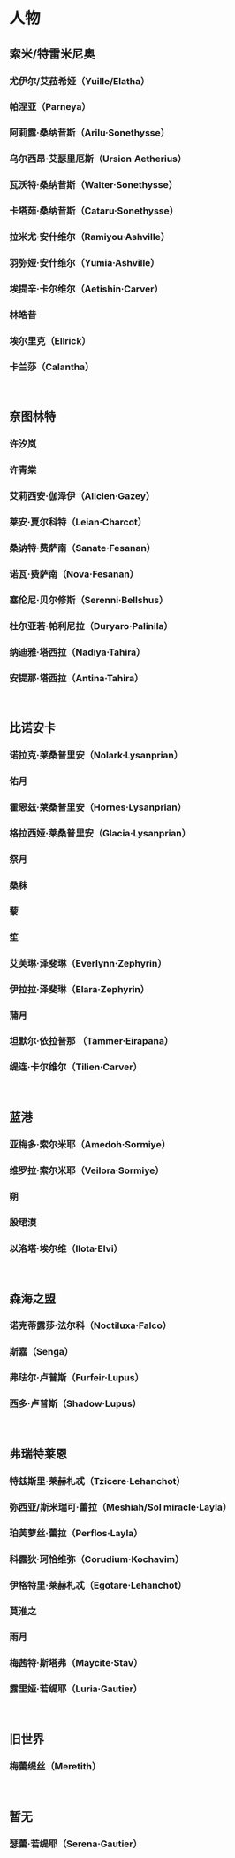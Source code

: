 # 人物
## 索米/特雷米尼奥
### 尤伊尔/艾菈希娅（Yuille/Elatha）

### 帕涅亚（Parneya）

### 阿莉露·桑纳昔斯（Arilu·Sonethysse）

### 乌尔西昂·艾瑟里厄斯（Ursion·Aetherius）

### 瓦沃特·桑纳昔斯（Walter·Sonethysse）

### 卡塔茹·桑纳昔斯（Cataru·Sonethysse）

### 拉米尤·安什维尔（Ramiyou·Ashville）

### 羽弥娅·安什维尔（Yumia·Ashville）

### 埃提辛·卡尔维尔（Aetishin·Carver）

### 林皓昔

### 埃尔里克（Ellrick）

### 卡兰莎（Calantha）

<br>

## 奈图林特
### 许汐岚

### 许青棠

### 艾莉西安·伽泽伊（Alicien·Gazey）

### 莱安·夏尔科特（Leian·Charcot）

### 桑讷特·费萨南（Sanate·Fesanan）

### 诺瓦·费萨南（Nova·Fesanan）

### 塞伦尼·贝尔修斯（Serenni·Bellshus）

### 杜尔亚若·帕利尼拉（Duryaro·Palinila）

### 纳迪雅·塔西拉（Nadiya·Tahira）

### 安提那·塔西拉（Antina·Tahira）

<br>

## 比诺安卡
### 诺拉克·莱桑普里安（Nolark·Lysanprian）

### 佑月

### 霍恩兹·莱桑普里安（Hornes·Lysanprian）

### 格拉西娅·莱桑普里安（Glacia·Lysanprian）

### 祭月

### 桑秣

### 藜

### 笙

### 艾芙琳·泽斐琳（Everlynn·Zephyrin）

### 伊拉拉·泽斐琳（Elara·Zephyrin）

### 蒲月

### 坦默尔·依拉普那 （Tammer·Eirapana）

### 缇连·卡尔维尔（Tilien·Carver）

<br>

## 蓝港
### 亚梅多·索尔米耶（Amedoh·Sormiye）

### 维罗拉·索尔米耶（Veilora·Sormiye）

### 朔

### 殷珺漠

### 以洛塔·埃尔维（Ilota·Elvi）

<br>

## 森海之盟
### 诺克蒂露莎·法尔科（Noctiluxa·Falco）

### 斯嘉（Senga）

### 弗珐尔·卢普斯（Furfeir·Lupus）

### 西多·卢普斯（Shadow·Lupus）

<br>

## 弗瑞特莱恩
### 特兹斯里·莱赫札忒（Tzicere·Lehanchot）

### 弥西亚/斯米瑞可·蕾拉（Meshiah/Sol miracle·Layla）

### 珀芙萝丝·蕾拉（Perflos·Layla）

### 科露狄·珂恰维弥（Corudium·Kochavim）

### 伊格特里·莱赫札忒（Egotare·Lehanchot）

### 莫淮之

### 雨月

### 梅茜特·斯塔弗（Maycite·Stav）

### 露里娅·若缇耶（Luria·Gautier）

<br>

## 旧世界
### 梅蕾缇丝（Meretith）

<br>

## 暂无
### 瑟蕾·若缇耶（Serena·Gautier）
